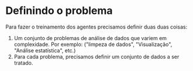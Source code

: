 # Definindo o problema
Para fazer o treinamento dos agentes precisamos definir duas duas coisas:

1. Um conjunto de problemas de análise de dados que variem em complexidade. Por exemplo: ("limpeza de dados", "Visualização", "Análise estatística", etc.)
2. Para cada problema, precisamos definir um conjunto de dados a ser tratado.